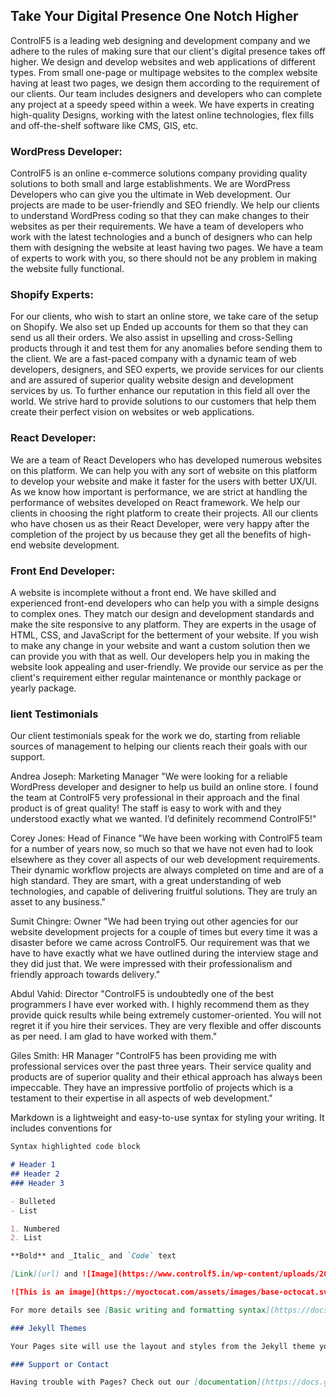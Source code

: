 ## Take Your Digital Presence One Notch Higher

ControlF5 is a leading web designing and development company and we adhere to the rules of making sure that our client's digital presence takes off higher. We design and develop websites and web applications of different types. From small one-page or multipage websites to the complex website having at least two pages, we design them according to the requirement of our clients. Our team includes designers and developers who can complete any project at a speedy speed within a week. We have experts in creating high-quality Designs, working with the latest online technologies, flex fills and off-the-shelf software like CMS, GIS, etc.
 

### WordPress Developer:

ControlF5 is an online e-commerce solutions company providing quality solutions to both small and large establishments. We are WordPress Developers who can give you the ultimate in Web development. Our projects are made to be user-friendly and SEO friendly. We help our clients to understand WordPress coding so that they can make changes to their websites as per their requirements. We have a team of developers who work with the latest technologies and a bunch of designers who can help them with designing the website at least having two pages. We have a team of experts to work with you, so there should not be any problem in making the website fully functional.

### Shopify Experts:

For our clients, who wish to start an online store, we take care of the setup on Shopify. We also set up Ended up accounts for them so that they can send us all their orders. We also assist in upselling and cross-Selling products through it and test them for any anomalies before sending them to the client. We are a fast-paced company with a dynamic team of web developers, designers, and SEO experts, we provide services for our clients and are assured of superior quality website design and development services by us. To further enhance our reputation in this field all over the world. We strive hard to provide solutions to our customers that help them create their perfect vision on websites or web applications.

### React Developer:

We are a team of React Developers who has developed numerous websites on this platform. We can help you with any sort of website on this platform to develop your website and make it faster for the users with better UX/UI. As we know how important is performance, we are strict at handling the performance of websites developed on React framework. We help our clients in choosing the right platform to create their projects. All our clients who have chosen us as their React Developer, were very happy after the completion of the project by us because they get all the benefits of high-end website development.

### Front End Developer:

A website is incomplete without a front end. We have skilled and experienced front-end developers who can help you with a simple designs to complex ones. They match our design and development standards and make the site responsive to any platform. They are experts in the usage of HTML, CSS, and JavaScript for the betterment of your website. If you wish to make any change in your website and want a custom solution then we can provide you with that as well. Our developers help you in making the website look appealing and user-friendly. We provide our service as per the client's requirement either regular maintenance or monthly package or yearly package. 

###  lient Testimonials

Our client testimonials speak for the work we do, starting from reliable sources of management to helping our clients reach their goals with our support. 

Andrea Joseph: Marketing Manager
"We were looking for a reliable WordPress developer and designer to help us build an online store. I found the team at ControlF5 very professional in their approach and the final product is of great quality! The staff is easy to work with and they understood exactly what we wanted. I’d definitely recommend ControlF5!"

Corey Jones: Head of Finance
"We have been working with ControlF5 team for a number of years now, so much so that we have not even had to look elsewhere as they cover all aspects of our web development requirements. Their dynamic workflow projects are always completed on time and are of a high standard. They are smart, with a great understanding of web technologies, and capable of delivering fruitful solutions. They are truly an asset to any business."

Sumit Chingre: Owner
"We had been trying out other agencies for our website development projects for a couple of times but every time it was a disaster before we came across ControlF5. Our requirement was that we have to have exactly what we have outlined during the interview stage and they did just that. We were impressed with their professionalism and friendly approach towards delivery."

Abdul Vahid: Director
"ControlF5 is undoubtedly one of the best programmers I have ever worked with. I highly recommend them as they provide quick results while being extremely customer-oriented. You will not regret it if you hire their services. They are very flexible and offer discounts as per need. I am glad to have worked with them."

Giles Smith: HR Manager
"ControlF5 has been providing me with professional services over the past three years. Their service quality and products are of superior quality and their ethical approach has always been impeccable. They have an impressive portfolio of projects which is a testament to their expertise in all aspects of web development."



Markdown is a lightweight and easy-to-use syntax for styling your writing. It includes conventions for

```markdown
Syntax highlighted code block

# Header 1
## Header 2
### Header 3

- Bulleted
- List

1. Numbered
2. List

**Bold** and _Italic_ and `Code` text

[Link](url) and ![Image](https://www.controlf5.in/wp-content/uploads/2022/03/Shopify.png)

![This is an image](https://myoctocat.com/assets/images/base-octocat.svg)

For more details see [Basic writing and formatting syntax](https://docs.github.com/en/github/writing-on-github/getting-started-with-writing-and-formatting-on-github/basic-writing-and-formatting-syntax).

### Jekyll Themes

Your Pages site will use the layout and styles from the Jekyll theme you have selected in your [repository settings](https://github.com/controlf5india/controlf5.github.io/settings/pages). The name of this theme is saved in the Jekyll `_config.yml` configuration file.

### Support or Contact

Having trouble with Pages? Check out our [documentation](https://docs.github.com/categories/github-pages-basics/) or [contact support](https://support.github.com/contact) and we’ll help you sort it out.
